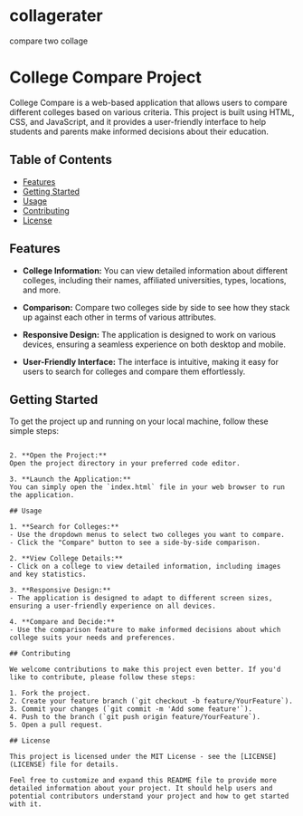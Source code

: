 # collagerater
compare two collage

# College Compare Project

College Compare is a web-based application that allows users to compare different colleges based on various criteria. This project is built using HTML, CSS, and JavaScript, and it provides a user-friendly interface to help students and parents make informed decisions about their education.

## Table of Contents
- [Features](#features)
- [Getting Started](#getting-started)
- [Usage](#usage)
- [Contributing](#contributing)
- [License](#license)

## Features

- **College Information:** You can view detailed information about different colleges, including their names, affiliated universities, types, locations, and more.

- **Comparison:** Compare two colleges side by side to see how they stack up against each other in terms of various attributes.

- **Responsive Design:** The application is designed to work on various devices, ensuring a seamless experience on both desktop and mobile.

- **User-Friendly Interface:** The interface is intuitive, making it easy for users to search for colleges and compare them effortlessly.

## Getting Started

To get the project up and running on your local machine, follow these simple steps:
   ```

2. **Open the Project:**
   Open the project directory in your preferred code editor.

3. **Launch the Application:**
   You can simply open the `index.html` file in your web browser to run the application.

## Usage

1. **Search for Colleges:**
   - Use the dropdown menus to select two colleges you want to compare.
   - Click the "Compare" button to see a side-by-side comparison.

2. **View College Details:**
   - Click on a college to view detailed information, including images and key statistics.

3. **Responsive Design:**
   - The application is designed to adapt to different screen sizes, ensuring a user-friendly experience on all devices.

4. **Compare and Decide:**
   - Use the comparison feature to make informed decisions about which college suits your needs and preferences.

## Contributing

We welcome contributions to make this project even better. If you'd like to contribute, please follow these steps:

1. Fork the project.
2. Create your feature branch (`git checkout -b feature/YourFeature`).
3. Commit your changes (`git commit -m 'Add some feature'`).
4. Push to the branch (`git push origin feature/YourFeature`).
5. Open a pull request.

## License

This project is licensed under the MIT License - see the [LICENSE](LICENSE) file for details.

Feel free to customize and expand this README file to provide more detailed information about your project. It should help users and potential contributors understand your project and how to get started with it.
